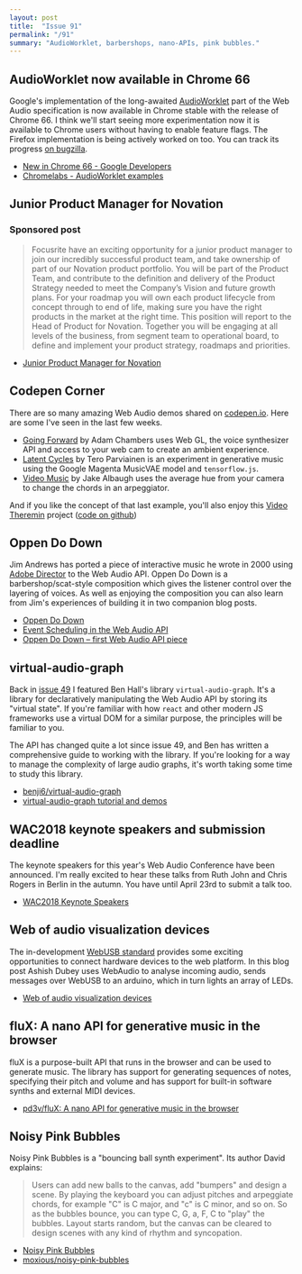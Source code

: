 ```yaml
---
layout: post
title:  "Issue 91"
permalink: "/91"
summary: "AudioWorklet, barbershops, nano-APIs, pink bubbles."
---
```


## AudioWorklet now available in Chrome 66

Google's implementation of the long-awaited [AudioWorklet](https://webaudio.github.io/web-audio-api/#audioworklet) part of the Web Audio specification is now available in Chrome stable with the release of Chrome 66. I think we'll start seeing more experimentation now it is available to Chrome users without having to enable feature flags. The Firefox implementation is being actively worked on too. You can track its progress [on bugzilla](https://bugzilla.mozilla.org/show_bug.cgi?id=1062849).

- [New in Chrome 66 - Google Developers](https://developers.google.com/web/updates/2018/04/nic66)
- [Chromelabs - AudioWorklet examples](https://googlechromelabs.github.io/web-audio-samples/audio-worklet/)

## Junior Product Manager for Novation
### Sponsored post

> Focusrite have an exciting opportunity for a junior product manager to join our incredibly successful product team, and take ownership of part of our Novation product portfolio. You will be part of the Product Team, and contribute to the definition and delivery of the Product Strategy needed to meet the Company’s Vision and future growth plans.  For your roadmap you will own each product lifecycle from concept through to end of life, making sure you have the right products in the market at the right time.  This position will report to the Head of Product for Novation. Together you will be engaging at all levels of the business, from segment team to operational board, to define and implement your product strategy, roadmaps and priorities.

- [Junior Product Manager for Novation](https://jobs.focusrite.com/focusrite/Job/?a=217D5D432.0)

## Codepen Corner

There are so many amazing Web Audio demos shared on [codepen.io](https://codepen.io). Here are some I've seen in the last few weeks.

- [Going Forward](https://codepen.io/chambaz/pen/jzjwbd) by Adam Chambers uses Web GL, the voice synthesizer API and access to your web cam to create an ambient experience.
- [Latent Cycles](https://codepen.io/teropa/full/rdoPbG/) by Tero Parviainen is an experiment in generative music using the Google Magenta MusicVAE model and `tensorflow.js`.
- [Video Music](https://codepen.io/jakealbaugh/full/ZxLKvG/) by Jake Albaugh uses the average hue from your camera to change the chords in an arpeggiator.

And if you like the concept of that last example, you'll also enjoy this [Video Theremin](https://officinetesla.it/webaudio/vvox/) project ([code on github](https://github.com/officinetesla/vvox))

## Oppen Do Down

Jim Andrews has ported a piece of interactive music he wrote in 2000 using [Adobe Director](https://en.wikipedia.org/wiki/Adobe_Director) to the Web Audio API. Oppen Do Down is a barbershop/scat-style composition which gives the listener control over the layering of voices. As well as enjoying the composition you can also learn from Jim's experiences of building it in two companion blog posts.

- [Oppen Do Down](http://vispo.com/vismu/oppen)
- [Event Scheduling in the Web Audio API](http://netartery.vispo.com/?p=1997)
- [Oppen Do Down – first Web Audio API piece](http://netartery.vispo.com/?p=1996)

## virtual-audio-graph

Back in [issue 49](http://www.webaudioweekly.com/49) I featured Ben Hall's library `virtual-audio-graph`. It's a library for declaratively manipulating the Web Audio API by storing its "virtual state". If you're familiar with how `react` and other modern JS frameworks use a virtual DOM for a similar purpose, the principles will be familiar to you.

The API has changed quite a lot since issue 49, and Ben has written a comprehensive guide to working with the library. If you're looking for a way to manage the complexity of large audio graphs, it's worth taking some time to study this library.

- [benji6/virtual-audio-graph](https://github.com/benji6/virtual-audio-graph)
- [virtual-audio-graph tutorial and demos](https://virtual-audio-graph.netlify.com)

## WAC2018 keynote speakers and submission deadline

The keynote speakers for this year's Web Audio Conference have been announced. I'm really excited to hear these talks from Ruth John and Chris Rogers in Berlin in the autumn. You have until April 23rd to submit a talk too.

- [WAC2018 Keynote Speakers](https://webaudioconf.com/speakers)

## Web of audio visualization devices

The in-development [WebUSB standard](https://wicg.github.io/webusb/) provides some exciting opportunities to connect hardware devices to the web platform. In this blog post Ashish Dubey uses WebAudio to analyse incoming audio, sends messages over WebUSB to an arduino, which in turn lights an array of LEDs.

- [Web of audio visualization devices](https://ashishdubey.xyz/2018/04/01/webaudio-viz-webusb.html)

## fluX: A nano API for generative music in the browser

fluX is a purpose-built API that runs in the browser and can be used to generate music. The library has support for generating sequences of notes, specifying their pitch and volume and has support for built-in software synths and external MIDI devices.

- [pd3v/fluX: A nano API for generative music in the browser](https://github.com/pd3v/fluX)

## Noisy Pink Bubbles

Noisy Pink Bubbles is a "bouncing ball synth experiment". Its author David explains:

> Users can add new balls to the canvas, add "bumpers" and design a scene. By playing the keyboard you can adjust pitches and arpeggiate chords, for example "C" is C major, and "c" is C minor, and so on. So as the bubbles bounce, you can type C, G, a, F, C to "play" the bubbles. Layout starts random, but the canvas can be cleared to design scenes with any kind of rhythm and syncopation.

- [Noisy Pink Bubbles](https://moxious.github.io/noisy-pink-bubbles/index.html)
- [moxious/noisy-pink-bubbles](https://github.com/moxious/noisy-pink-bubbles)
